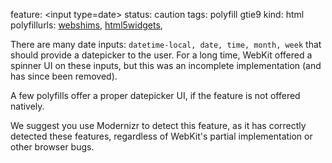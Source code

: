 feature: &lt;input type=date>
status: caution
tags: polyfill gtie9
kind: html
polyfillurls: [webshims](http://afarkas.github.com/webshim/demos/demos/webforms.html), [html5widgets](http://www.useragentman.com/blog/2010/07/27/cross-browser-html5-forms-using-modernizr-webforms2-and-html5widgets/), 

There are many date inputs: `datetime-local, date, time, month, week` that should provide a datepicker to the user. For a long time, WebKit offered a spinner UI on these inputs, but this was an incomplete implementation (and has since been removed). 

A few polyfills offer a proper datepicker UI, if the feature is not offered natively. 

We suggest you use Modernizr to detect this feature, as it has correctly detected these features, regardless of WebKit's partial implementation or other browser bugs.
